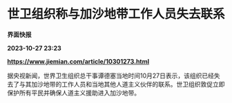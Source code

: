 # 世卫组织称与加沙地带工作人员失去联系
**界面快报**

**2023-10-27 23:23**

**https://www.jiemian.com/article/10301273.html**

据央视新闻，世界卫生组织总干事谭德塞当地时间10月27日表示，该组织已经失去了与其加沙地带的工作人员和当地其他人道主义伙伴的联系。世卫组织敦促立即保护所有平民并确保人道主义援助进入加沙地带。